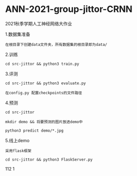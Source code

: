 # ANN-2021-group-jittor-CRNN
2021秋季学期人工神经网络大作业

1.数据集准备

    在根目录下创建data文件夹，所有数据集的根目录即为data/

2.训练

    cd src-jittor && python3 train.py

3.评测

    cd src-jittor && python3 evaluate.py

    在config.py 配置checkpoints的文件路径

4.预测

    cd src-jittor

    mkdir demo && 将要预测的图片放进demo中

    python3 predict demo/*.jpg

5.线上demo

    采用flask框架

    cd src-jittor && python3 FlaskServer.py

112
1